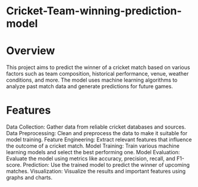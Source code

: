 # Cricket-Team-winning-prediction-model
# Overview
This project aims to predict the winner of a cricket match based on various factors such as team composition, historical performance, venue, weather conditions, and more. The model uses machine learning algorithms to analyze past match data and generate predictions for future games.
# Features
Data Collection: Gather data from reliable cricket databases and sources.
Data Preprocessing: Clean and preprocess the data to make it suitable for model training.
Feature Engineering: Extract relevant features that influence the outcome of a cricket match.
Model Training: Train various machine learning models and select the best performing one.
Model Evaluation: Evaluate the model using metrics like accuracy, precision, recall, and F1-score.
Prediction: Use the trained model to predict the winner of upcoming matches.
Visualization: Visualize the results and important features using graphs and charts.

